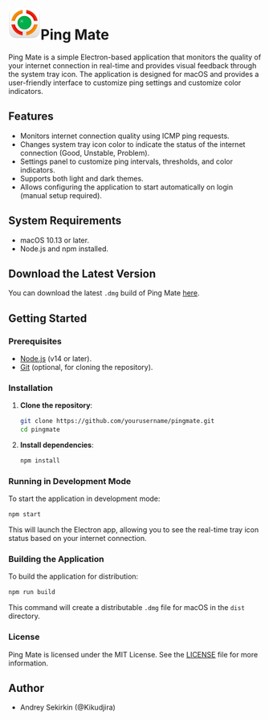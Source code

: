 <img src="/assets/icon_128x128@2x.png" align="left" height="64" />

# Ping Mate

Ping Mate is a simple Electron-based application that monitors the quality of your internet connection in real-time and provides visual feedback through the system tray icon. The application is designed for macOS and provides a user-friendly interface to customize ping settings and customize color indicators.

## Features

- Monitors internet connection quality using ICMP ping requests.
- Changes system tray icon color to indicate the status of the internet connection (Good, Unstable, Problem).
- Settings panel to customize ping intervals, thresholds, and color indicators.
- Supports both light and dark themes.
- Allows configuring the application to start automatically on login (manual setup required).

## System Requirements

- macOS 10.13 or later.
- Node.js and npm installed.

## Download the Latest Version

You can download the latest `.dmg` build of Ping Mate [here](https://drive.google.com/file/d/1o_Xu_NcHxM6OM_uwzxpUo4O63y9tUJg4/view?usp=sharing).

## Getting Started

### Prerequisites

- [Node.js](https://nodejs.org/en/download/) (v14 or later).
- [Git](https://git-scm.com/downloads) (optional, for cloning the repository).

### Installation

1. **Clone the repository**:

   ```sh
   git clone https://github.com/yourusername/pingmate.git
   cd pingmate
   ```

2. **Install dependencies**:

   ```sh
   npm install
   ```

### Running in Development Mode

To start the application in development mode:

```sh
npm start
```

This will launch the Electron app, allowing you to see the real-time tray icon status based on your internet connection.

### Building the Application

To build the application for distribution:

```sh
npm run build
```

This command will create a distributable `.dmg` file for macOS in the `dist` directory.

### License

Ping Mate is licensed under the MIT License. See the [LICENSE](LICENSE) file for more information.

## Author

- Andrey Sekirkin (@Kikudjira)
